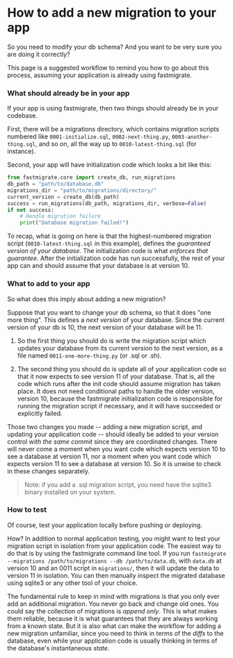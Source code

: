 # How to add a new migration to your app

So you need to modify your db schema? And you want to be very sure you are doing it correctly?

This page is a suggested workflow to remind you how to go about this process, assuming your application is already using fastmigrate.

### What should already be in your app

If your app is using fastmigrate, then two things should already be in your codebase.

First, there will be a migrations directory, which contains migration scripts numbered like `0001-initialize.sql`, `0002-next-thing.py`, `0003-another-thing.sql`, and so on, all the way up to `0010-latest-thing.sql` (for instance).

Second, your app will have initialization code which looks a bit like this:

```python
from fastmigrate.core import create_db, run_migrations
db_path = "path/to/database.db"
migrations_dir = "path/to/migrations/directory/"
current_version = create_db(db_path)
success = run_migrations(db_path, migrations_dir, verbose=False)
if not success:
    # Handle migration failure
    print("Database migration failed!")
```

To recap, what is going on here is that the highest-numbered migration script (`0010-latest-thing.sql` in this example), defines the *guaranteed version of your database*. The initialization code is what *enforces that guarantee*. After the initialization code has run successfully, the rest of your app can and should assume that your database is at version 10.

### What to add to your app

So what does this imply about adding a new migration?

Suppose that you want to change your db schema, so that it does "one more thing". This defines a *next version* of your database. Since the current version of your db is 10, the next version of your database will be 11.

1. So the first thing you should do is write the migration script which updates your database from its current version to the next version, as a file named `0011-one-more-thing.py` (or .sql or .sh).

2. The second thing you should do is update all of your application code so that it now expects to see version 11 of your database. That is, all the code which runs after the init code should assume migration has taken place. It does not need conditional paths to handle the older version, version 10, because the fastmigrate initialization code is responsible for running the migration script if necessary, and it will have succeeded or explicitly failed.

Those two changes you made -- adding a new migration script, and updating your application code -- should ideally be added to your version control *with the same commit* since they are coordinated changes. There will never come a moment when you want code which expects version 10 to see a database at version 11, nor a moment when you want code which expects version 11 to see a database at version 10. So it is unwise to check in these changes separately.

> Note: if you add a .sql migration script, you need have the sqlite3 binary installed on your system.

### How to test

Of course, test your application locally before pushing or deploying.

How? In addition to normal application testing, you might want to test your migration script in isolation from your application code. The easiest way to do that is by using the fastmigrate command line tool. If you run `fastmigrate --migrations /path/to/migrations --db /path/to/data.db`, with `data.db` at version 10 and an 0011 script in `migrations/`, then it will update the data to version 11 in isolation. You can then manually inspect the migrated database using sqlite3 or any other tool of your choice.

The fundamental rule to keep in mind with migrations is that you only ever add an additional migration. You never go back and change old ones. You could say the collection of migrations is _append only_. This is what makes them reliable, because it is what guarantees that they are always working from a known state. But it is also what can make the workflow for adding a new migration unfamiliar, since you need to think in terms of the _diffs_ to the database, even while your application code is usually thinking in terms of the database's instantaneous _state_.




